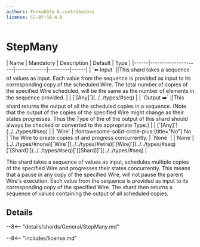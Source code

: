 ```yaml
---
authors: Formabble & contributors
license: CC-BY-SA-4.0
---
```



# StepMany

<div class="sh-parameters" markdown="1">
| Name | Mandatory | Description | Default | Type |
|------|---------------------|-------------|---------|------|
| `⬅️ Input` ||This shard takes a sequence of values as input. Each value from the sequence is provided as input to its corresponding copy of the scheduled Wire. The total number of copies of the specified Wire scheduled, will be the same as the number of elements in the sequence provided. | | [`[Any]`](../../types/#seq) |
| `Output ➡️` ||This shard returns the output of all the scheduled copies in a sequence. (Note that the output of the copies of the specified Wire might change as their states progresses. Thus the Type of the of the output of this shard should always be checked or converted to the appropriate Type.) | | [`[Any]`](../../types/#seq) |
| `Wire` | :fontawesome-solid-circle-plus:{title="No"} No  | The Wire to create copies of and progress concurrently. | `None` | [`None`](../../types/#none)[`Wire`](../../types/#wire)[`[Wire]`](../../types/#seq)[`[Shard]`](../../types/#seq)[`[[Shard]]`](../../types/#seq) |

</div>

This shard takes a sequence of values as input, schedules multiple copies of the specified Wire and progresses their states concurrently. This means that a pause in any copy of the specified Wire, will not pause the parent Wire's execution. Each value from the sequence is provided as input to its corresponding copy of the specified Wire. The shard then returns a sequence of values containing the output of all scheduled copies.

## Details

--8<-- "details/shards/General/StepMany.md"


--8<-- "includes/license.md"


